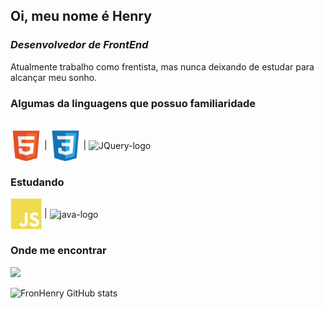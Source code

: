 ## **Oi, meu nome é Henry**
### *Desenvolvedor de FrontEnd*
Atualmente trabalho como frentista, mas nunca deixando de estudar para alcançar meu sonho.

### Algumas da linguagens que possuo familiaridade

<div style="display: inline_block"><br>
  <img align="center" alt="HTML-logo" height="50" width="50" src="https://raw.githubusercontent.com/devicons/devicon/master/icons/html5/html5-original.svg"/>
  |
  <img align="center" alt="CSS-logo" height="50" width="50" src="https://raw.githubusercontent.com/devicons/devicon/master/icons/css3/css3-original.svg"/>
  |
  <img align="center" alt="JQuery-logo" height="50" width="50" src="https://cdn.jsdelivr.net/gh/devicons/devicon/icons/jquery/jquery-original-wordmark.svg"/>
 </div>
 
 ### Estudando

<div>
  <img align="center" alt="Js-logo" height="50" width="50" src="https://raw.githubusercontent.com/devicons/devicon/master/icons/javascript/javascript-plain.svg"> 
  |
  <img align="center" alt="java-logo" height="50" width="50" src="https://cdn.jsdelivr.net/gh/devicons/devicon/icons/java/java-original-wordmark.svg" />
 </div>
  
  ### Onde me encontrar
  
  <div> 
  <a href="https://www.linkedin.com/in/henry-victor-passold-gomes" target="_blank"><img src="https://img.shields.io/badge/-LinkedIn-%230077B5?style=for-the-badge&logo=linkedin&logoColor=white" target="_blank"></a> 
  </div>
  
  ![FronHenry GitHub stats](https://github-readme-stats.vercel.app/api?username=FrontHenry&count_private=true&show_icons=true&show_icons=true&theme=panda)
